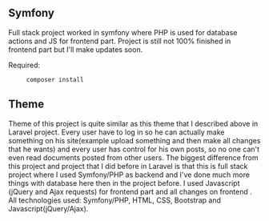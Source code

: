 ## Symfony

Full stack project worked in symfony where PHP is used for database actions and JS for frontend part.
Project is still not 100% finished in frontend part but I'll make updates soon.

Required: 
   
         composer install
         
## Theme

Theme of this project is quite similar as this theme that I described above in Laravel project. Every user have to log in so he can actually make something on his site(example upload something and then make all changes that he wants) and every user has control for his own posts, so no one can't even read documents posted from other users. The
biggest difference from this project and project that I did before in Laravel is that this is full stack project where I used Symfony/PHP as backend and I've done much
more things with database here then in the project before.
I used Javascript (jQuery and Ajax requests) for frontend part and all changes on frontend .
All technologies used: Symfony/PHP, HTML, CSS, Bootstrap and Javascript(jQuery/Ajax).
